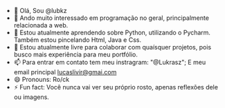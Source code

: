 - 👋 Olá, Sou @lubkz
- 👀 Ando muito interessado em programação no geral, principalmente relacionada a web.
- 🌱 Estou atualmente aprendendo sobre Python, utilizando o Pycharm. Também estou pincelando Html, Java e Css.
- 💞️ Estou atualmente livre para colaborar com quaísquer projetos, pois busco mais experiência para meu portfólio.
- 📫 Para entrar em contato tem meu instragram: "@Lukrasz"; E meu email principal lucaslivir@gmai.com
- 😄 Pronouns: Ro/ck
- ⚡ Fun fact: Você nunca vai ver seu próprio rosto, apenas reflexões dele ou imagens.

<!---
lubkz/lubkz is a ✨ special ✨ repository because its `README.md` (this file) appears on your GitHub profile.
You can click the Preview link to take a look at your changes.
--->
